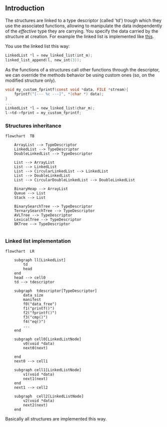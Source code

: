 
## Introduction

The structures are linked to a type descriptor (called 'td') trough which they use the associated functions, allowing to manipulate the data independently of the *effective* type they are carrying.  You specify the data carried by the structure at creation.
For example the linked list is implemented like [this](#linked-list-implementation).

You use the linked list this way:
```c
LinkedList *l = new_linked_list(int_m);
linked_list_append(l, new_int(3));
```
As the functions of a structures call other functions through the descriptor, we can override the methods behavior be using custom ones (so, on the modified structure only).

```c
void my_custom_fprintf(const void *data, FILE *stream){
    fprintf("[--- %c ---]", *(char *) data);
}
...
LinkedList *l = new_linked_list(char_m);
l->td->fprint = my_custom_fprintf;
```


### Structures inheritance

```mermaid
flowchart  TB
	 
	ArrayList --> TypeDescriptor
	LinkedList --> TypeDescriptor
	DoubleLinkedList --> TypeDescriptor
	
	List --> ArrayList
	List --> LinkedList 
	List --> CircularLinkedList --> LinkedList
	List --> DoubleLinkedList 
	List --> CircularDoubleLinkedList --> DoubleLinkedList
	
	BinaryHeap --> ArrayList
	Queue --> List
	Stack --> List
	
	BinarySearchTree --> TypeDescriptor
	TernarySearchTree --> TypeDescriptor
	AVLTree --> TypeDescriptor
	LexicalTree --> TypeDescriptor
	BKTree --> TypeDescriptor
	
```

### Linked list implementation

```mermaid
flowchart  LR

	subgraph ll[LinkedList]
		td
		head
	end
	head --> cell0
	td --> tdescriptor
	 
	subgraph  tdescriptor[TypeDescriptor]
		data_size
		manifest
		f0("data_free")
		f1("printf()")
		f2("fprintf()")
		f3("cmp()")
		f4("eq()")
		...
	end
	
	subgraph cell0[LinkedListNode]
        v0(void *data)
        next0(next)
        
    end
    next0 --> cell1
    
    subgraph cell1[LinkedListNode]
        v1(void *data)
        next1(next)
    end
    next1 --> cell2
    
    subgraph  cell2[LinkedListNode]
        v2(void *data)
        next2(next)
    end
```
Basically all structures are implemented this way.